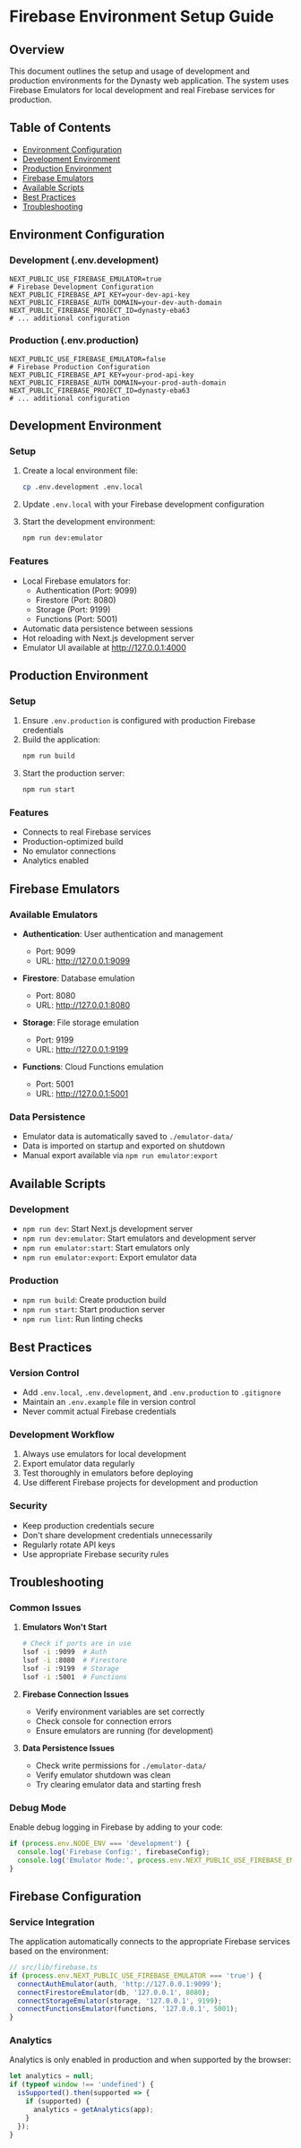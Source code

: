 # Firebase Environment Setup Guide

## Overview
This document outlines the setup and usage of development and production environments for the Dynasty web application. The system uses Firebase Emulators for local development and real Firebase services for production.

## Table of Contents
- [Environment Configuration](#environment-configuration)
- [Development Environment](#development-environment)
- [Production Environment](#production-environment)
- [Firebase Emulators](#firebase-emulators)
- [Available Scripts](#available-scripts)
- [Best Practices](#best-practices)
- [Troubleshooting](#troubleshooting)

## Environment Configuration

### Development (.env.development)
```env
NEXT_PUBLIC_USE_FIREBASE_EMULATOR=true
# Firebase Development Configuration
NEXT_PUBLIC_FIREBASE_API_KEY=your-dev-api-key
NEXT_PUBLIC_FIREBASE_AUTH_DOMAIN=your-dev-auth-domain
NEXT_PUBLIC_FIREBASE_PROJECT_ID=dynasty-eba63
# ... additional configuration
```

### Production (.env.production)
```env
NEXT_PUBLIC_USE_FIREBASE_EMULATOR=false
# Firebase Production Configuration
NEXT_PUBLIC_FIREBASE_API_KEY=your-prod-api-key
NEXT_PUBLIC_FIREBASE_AUTH_DOMAIN=your-prod-auth-domain
NEXT_PUBLIC_FIREBASE_PROJECT_ID=dynasty-eba63
# ... additional configuration
```

## Development Environment

### Setup
1. Create a local environment file:
   ```bash
   cp .env.development .env.local
   ```

2. Update `.env.local` with your Firebase development configuration

3. Start the development environment:
   ```bash
   npm run dev:emulator
   ```

### Features
- Local Firebase emulators for:
  - Authentication (Port: 9099)
  - Firestore (Port: 8080)
  - Storage (Port: 9199)
  - Functions (Port: 5001)
- Automatic data persistence between sessions
- Hot reloading with Next.js development server
- Emulator UI available at http://127.0.0.1:4000

## Production Environment

### Setup
1. Ensure `.env.production` is configured with production Firebase credentials
2. Build the application:
   ```bash
   npm run build
   ```
3. Start the production server:
   ```bash
   npm run start
   ```

### Features
- Connects to real Firebase services
- Production-optimized build
- No emulator connections
- Analytics enabled

## Firebase Emulators

### Available Emulators
- **Authentication**: User authentication and management
  - Port: 9099
  - URL: http://127.0.0.1:9099

- **Firestore**: Database emulation
  - Port: 8080
  - URL: http://127.0.0.1:8080

- **Storage**: File storage emulation
  - Port: 9199
  - URL: http://127.0.0.1:9199

- **Functions**: Cloud Functions emulation
  - Port: 5001
  - URL: http://127.0.0.1:5001

### Data Persistence
- Emulator data is automatically saved to `./emulator-data/`
- Data is imported on startup and exported on shutdown
- Manual export available via `npm run emulator:export`

## Available Scripts

### Development
- `npm run dev`: Start Next.js development server
- `npm run dev:emulator`: Start emulators and development server
- `npm run emulator:start`: Start emulators only
- `npm run emulator:export`: Export emulator data

### Production
- `npm run build`: Create production build
- `npm run start`: Start production server
- `npm run lint`: Run linting checks

## Best Practices

### Version Control
- Add `.env.local`, `.env.development`, and `.env.production` to `.gitignore`
- Maintain an `.env.example` file in version control
- Never commit actual Firebase credentials

### Development Workflow
1. Always use emulators for local development
2. Export emulator data regularly
3. Test thoroughly in emulators before deploying
4. Use different Firebase projects for development and production

### Security
- Keep production credentials secure
- Don't share development credentials unnecessarily
- Regularly rotate API keys
- Use appropriate Firebase security rules

## Troubleshooting

### Common Issues

1. **Emulators Won't Start**
   ```bash
   # Check if ports are in use
   lsof -i :9099  # Auth
   lsof -i :8080  # Firestore
   lsof -i :9199  # Storage
   lsof -i :5001  # Functions
   ```

2. **Firebase Connection Issues**
   - Verify environment variables are set correctly
   - Check console for connection errors
   - Ensure emulators are running (for development)

3. **Data Persistence Issues**
   - Check write permissions for `./emulator-data/`
   - Verify emulator shutdown was clean
   - Try clearing emulator data and starting fresh

### Debug Mode
Enable debug logging in Firebase by adding to your code:
```javascript
if (process.env.NODE_ENV === 'development') {
  console.log('Firebase Config:', firebaseConfig);
  console.log('Emulator Mode:', process.env.NEXT_PUBLIC_USE_FIREBASE_EMULATOR);
}
```

## Firebase Configuration

### Service Integration
The application automatically connects to the appropriate Firebase services based on the environment:

```typescript
// src/lib/firebase.ts
if (process.env.NEXT_PUBLIC_USE_FIREBASE_EMULATOR === 'true') {
  connectAuthEmulator(auth, 'http://127.0.0.1:9099');
  connectFirestoreEmulator(db, '127.0.0.1', 8080);
  connectStorageEmulator(storage, '127.0.0.1', 9199);
  connectFunctionsEmulator(functions, '127.0.0.1', 5001);
}
```

### Analytics
Analytics is only enabled in production and when supported by the browser:
```typescript
let analytics = null;
if (typeof window !== 'undefined') {
  isSupported().then(supported => {
    if (supported) {
      analytics = getAnalytics(app);
    }
  });
}
``` 